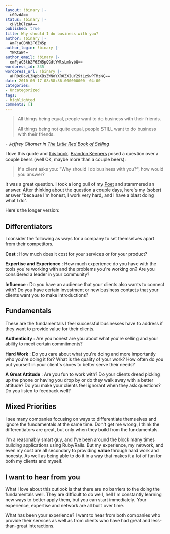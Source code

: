 ```yaml
---
layout: !binary |-
  cG9zdA==
status: !binary |-
  cHVibGlzaA==
published: true
title: Why should I do business with you?
author: !binary |-
  WmFjaCBNb2F6ZW5p
author_login: !binary |-
  YWRtaW4=
author_email: !binary |-
  emFjaC5tb2F6ZW5pQGdtYWlsLmNvbQ==
wordpress_id: 335
wordpress_url: !binary |-
  aHR0cDovL3NpbXBsZWNoYXR0ZXIuY29tLz9wPTMzNQ==
date: 2010-06-17 08:58:36.000000000 -04:00
categories:
- Uncategorized
tags:
- highlighted
comments: []
---
```

> All things being equal, people want to do business with their friends.
>
> All things being not quite equal, people STILL want to do business with their friends.

_- Jeffrey Gitomer in [The Little Red Book of Selling](http://www.amazon.com/Little-Red-Book-Selling-Principles/dp/1885167601)_

I love this quote and [this book](http://www.amazon.com/Little-Red-Book-Selling-Principles/dp/1885167601). [Brandon Keepers](http://opensoul.org/) posed a question over a couple beers (well OK, maybe more than a couple beers):

> If a client asks you: "Why should I do business with you?", how would you answer?

It was a great question. I took a long pull of my [Poet](http://newhollandbrew.com/corp/beer) and stammered an answer. After thinking about the question a couple days, here's my (sober) answer "because I'm honest, I work very hard, and I have a blast doing what I do".

Here's the longer version:

## Differentiators ##

I consider the following as ways for a company to set themselves apart from their competitors.

**Cost** : How much does it cost for your services or for your product?

**Expertise and Experience** : How much experience do you have with the tools you're working with and the problems you're working on? Are you considered a leader in your community?

**Influence** : Do you have an audience that your clients also wants to connect with? Do you have certain investment or new business contacts that your clients want you to make introductions?

## Fundamentals ##

These are the fundamentals I feel successful businesses have to address if they want to provide value for their clients.

**Authenticity** : Are you honest are you about what you're selling and your ability to meet certain commitments?

**Hard Work** : Do you care about what you're doing and more importantly who you're doing it for? What is the quality of your work? How often do you put yourself in your client's shoes to better serve their needs?

**A Great Attitude** : Are you fun to work with? Do your clients dread picking up the phone or having you drop by or do they walk away with a better attitude? Do you make your clients feel ignorant when they ask questions? Do you listen to feedback well?


## Mixed Priorities ##

I see many companies focusing on ways to differentiate themselves and ignore the fundamentals at the same time. Don't get me wrong, I think the differentiators are great, but only when they build from the fundamentals.

I'm a reasonably smart guy, and I've been around the block many times building applications using Ruby/Rails. But my experience, my network, and even my cost are all secondary to providing **value** through hard work and honesty. As well as being able to do it in a way that makes it a lot of fun for both my clients and myself.

## I want to hear from you ##

What I love about this outlook is that there are no barriers to the doing the fundamentals well. They are difficult to do well, hell I'm constantly learning new ways to better apply them, but you can start immediately. Your experience, expertise and network are all built over time.

What has been your experience? I want to hear from both companies who provide their services as well as from clients who have had great and less-than-great interactions.
